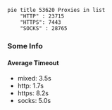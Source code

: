 
```mermaid
pie title 53620 Proxies in list
    "HTTP" : 23715
    "HTTPS": 7443
    "SOCKS" : 28765
```

### Some Info
#### Average Timeout

- mixed: 3.5s
- http: 1.7s
- https: 8.2s
- socks: 5.0s